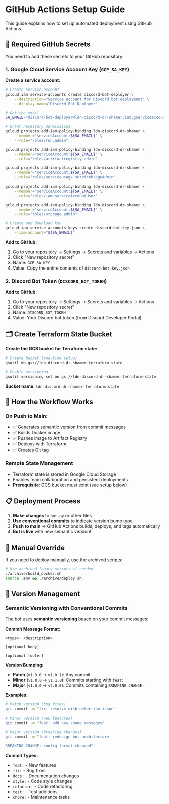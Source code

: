 # GitHub Actions Setup Guide

This guide explains how to set up automated deployment using GitHub Actions.

## 🔑 Required GitHub Secrets

You need to add these secrets to your GitHub repository:

### 1. Google Cloud Service Account Key (`GCP_SA_KEY`)

**Create a service account:**
```bash
# Create service account
gcloud iam service-accounts create discord-bot-deployer \
    --description="Service account for Discord bot deployment" \
    --display-name="Discord Bot Deployer"

# Get the email
SA_EMAIL="discord-bot-deployer@ldn-discord-dr-shamer.iam.gserviceaccount.com"

# Grant necessary permissions
gcloud projects add-iam-policy-binding ldn-discord-dr-shamer \
    --member="serviceAccount:${SA_EMAIL}" \
    --role="roles/run.admin"

gcloud projects add-iam-policy-binding ldn-discord-dr-shamer \
    --member="serviceAccount:${SA_EMAIL}" \
    --role="roles/artifactregistry.admin"

gcloud projects add-iam-policy-binding ldn-discord-dr-shamer \
    --member="serviceAccount:${SA_EMAIL}" \
    --role="roles/serviceusage.serviceUsageAdmin"

gcloud projects add-iam-policy-binding ldn-discord-dr-shamer \
    --member="serviceAccount:${SA_EMAIL}" \
    --role="roles/iam.serviceAccountUser"

gcloud projects add-iam-policy-binding ldn-discord-dr-shamer \
    --member="serviceAccount:${SA_EMAIL}" \
    --role="roles/storage.admin"

# Create and download key
gcloud iam service-accounts keys create discord-bot-key.json \
    --iam-account="${SA_EMAIL}"
```

**Add to GitHub:**
1. Go to your repository → Settings → Secrets and variables → Actions
2. Click "New repository secret"
3. Name: `GCP_SA_KEY`
4. Value: Copy the entire contents of `discord-bot-key.json`

### 2. Discord Bot Token (`DISCORD_BOT_TOKEN`)

**Add to GitHub:**
1. Go to your repository → Settings → Secrets and variables → Actions
2. Click "New repository secret"
3. Name: `DISCORD_BOT_TOKEN`
4. Value: Your Discord bot token (from Discord Developer Portal)

## 🗂️ Create Terraform State Bucket

**Create the GCS bucket for Terraform state:**
```bash
# Create bucket (one-time setup)
gsutil mb gs://ldn-discord-dr-shamer-terraform-state

# Enable versioning
gsutil versioning set on gs://ldn-discord-dr-shamer-terraform-state
```

**Bucket name**: `ldn-discord-dr-shamer-terraform-state`

## 🚀 How the Workflow Works

### **On Push to Main:**
- ✅ Generates semantic version from commit messages
- ✅ Builds Docker image
- ✅ Pushes image to Artifact Registry
- ✅ Deploys with Terraform
- ✅ Creates Git tag

### **Remote State Management**
- Terraform state is stored in Google Cloud Storage
- Enables team collaboration and persistent deployments
- **Prerequisite**: GCS bucket must exist (see setup below)

## 📋 Deployment Process

1. **Make changes** to `bot.py` or other files
2. **Use conventional commits** to indicate version bump type
3. **Push to main** → GitHub Actions builds, deploys, and tags automatically
4. **Bot is live** with new semantic version!

## 🔧 Manual Override

If you need to deploy manually, use the archived scripts:
```bash
# Use archived legacy scripts if needed
./archive/build_docker.sh
source .env && ./archive/deploy.sh
```

## 🎯 Version Management

### Semantic Versioning with Conventional Commits

The bot uses **semantic versioning** based on your commit messages:

**Commit Message Format:**
```
<type>: <description>

[optional body]

[optional footer]
```

**Version Bumping:**
- **Patch** (`v1.0.0` → `v1.0.1`): Any commit
- **Minor** (`v1.0.0` → `v1.1.0`): Commits starting with `feat:`
- **Major** (`v1.0.0` → `v2.0.0`): Commits containing `BREAKING CHANGE:`

**Examples:**
```bash
# Patch version (bug fixes)
git commit -m "fix: resolve wish detection issue"

# Minor version (new features)
git commit -m "feat: add new shame messages"

# Major version (breaking changes)
git commit -m "feat: redesign bot architecture

BREAKING CHANGE: config format changed"
```

**Commit Types:**
- `feat:` - New features
- `fix:` - Bug fixes
- `docs:` - Documentation changes
- `style:` - Code style changes
- `refactor:` - Code refactoring
- `test:` - Test additions
- `chore:` - Maintenance tasks 